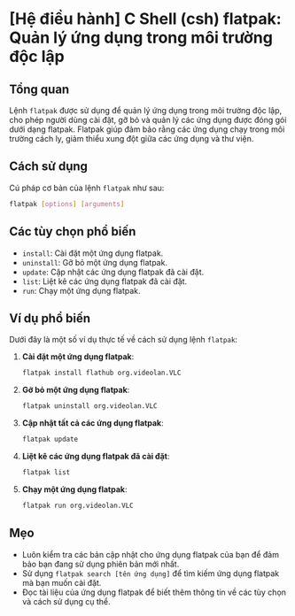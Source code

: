 # [Hệ điều hành] C Shell (csh) flatpak: Quản lý ứng dụng trong môi trường độc lập

## Tổng quan
Lệnh `flatpak` được sử dụng để quản lý ứng dụng trong môi trường độc lập, cho phép người dùng cài đặt, gỡ bỏ và quản lý các ứng dụng được đóng gói dưới dạng flatpak. Flatpak giúp đảm bảo rằng các ứng dụng chạy trong môi trường cách ly, giảm thiểu xung đột giữa các ứng dụng và thư viện.

## Cách sử dụng
Cú pháp cơ bản của lệnh `flatpak` như sau:

```bash
flatpak [options] [arguments]
```

## Các tùy chọn phổ biến
- `install`: Cài đặt một ứng dụng flatpak.
- `uninstall`: Gỡ bỏ một ứng dụng flatpak.
- `update`: Cập nhật các ứng dụng flatpak đã cài đặt.
- `list`: Liệt kê các ứng dụng flatpak đã cài đặt.
- `run`: Chạy một ứng dụng flatpak.

## Ví dụ phổ biến
Dưới đây là một số ví dụ thực tế về cách sử dụng lệnh `flatpak`:

1. **Cài đặt một ứng dụng flatpak**:
   ```bash
   flatpak install flathub org.videolan.VLC
   ```

2. **Gỡ bỏ một ứng dụng flatpak**:
   ```bash
   flatpak uninstall org.videolan.VLC
   ```

3. **Cập nhật tất cả các ứng dụng flatpak**:
   ```bash
   flatpak update
   ```

4. **Liệt kê các ứng dụng flatpak đã cài đặt**:
   ```bash
   flatpak list
   ```

5. **Chạy một ứng dụng flatpak**:
   ```bash
   flatpak run org.videolan.VLC
   ```

## Mẹo
- Luôn kiểm tra các bản cập nhật cho ứng dụng flatpak của bạn để đảm bảo bạn đang sử dụng phiên bản mới nhất.
- Sử dụng `flatpak search [tên ứng dụng]` để tìm kiếm ứng dụng flatpak mà bạn muốn cài đặt.
- Đọc tài liệu của ứng dụng flatpak để biết thêm thông tin về các tùy chọn và cách sử dụng cụ thể.